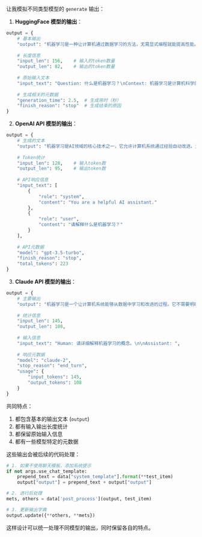 





让我模拟不同类型模型的 `generate` 输出：

1. **HuggingFace 模型的输出**：
```python
output = {
    # 基本输出
    "output": "机器学习是一种让计算机通过数据学习的方法，无需显式编程就能提高性能。它是人工智能的一个子领域，通过算法和统计模型来分析和理解数据模式。",
    
    # 长度信息
    "input_len": 156,    # 输入的token数量
    "output_len": 82,    # 输出的token数量
    
    # 原始输入文本
    "input_text": "Question: 什么是机器学习？\nContext: 机器学习是计算机科学的一个重要分支...\nAnswer: ",
    
    # 生成相关的元数据
    "generation_time": 2.5,  # 生成用时（秒）
    "finish_reason": "stop"  # 生成结束的原因
}
```


2. **OpenAI API 模型的输出**：
```python
output = {
    # 生成的文本
    "output": "机器学习是AI领域的核心技术之一，它允许计算机系统通过经验自动改进。这种学习过程类似于人类学习，通过接触大量数据来识别模式和做出决策。",
    
    # Token统计
    "input_len": 128,    # 输入token数
    "output_len": 95,    # 输出token数
    
    # API响应信息
    "input_text": [
        {
            "role": "system",
            "content": "You are a helpful AI assistant."
        },
        {
            "role": "user",
            "content": "请解释什么是机器学习？"
        }
    ],
    
    # API元数据
    "model": "gpt-3.5-turbo",
    "finish_reason": "stop",
    "total_tokens": 223
}
```


3. **Claude API 模型的输出**：
```python
output = {
    # 主要输出
    "output": "机器学习是一个让计算机系统能够从数据中学习和改进的过程。它不需要明确的编程指令，而是通过识别数据中的模式来优化性能。主要应用包括图像识别、自然语言处理等领域。",
    
    # 统计信息
    "input_len": 145,
    "output_len": 108,
    
    # 输入信息
    "input_text": "Human: 请详细解释机器学习的概念。\n\nAssistant: ",
    
    # 响应元数据
    "model": "claude-2",
    "stop_reason": "end_turn",
    "usage": {
        "input_tokens": 145,
        "output_tokens": 108
    }
}
```


共同特点：
1. 都包含基本的输出文本 (`output`)
2. 都有输入输出长度统计
3. 都保留原始输入信息
4. 都有一些模型特定的元数据

这些输出会被后续的代码处理：
```python
# 1. 如果不使用聊天模板，添加系统提示
if not args.use_chat_template:
    prepend_text = data["system_template"].format(**test_item)
    output["output"] = prepend_text + output["output"]

# 2. 进行后处理
mets, others = data['post_process'](output, test_item)

# 3. 更新输出字典
output.update({**others, **mets})
```

这样设计可以统一处理不同模型的输出，同时保留各自的特点。